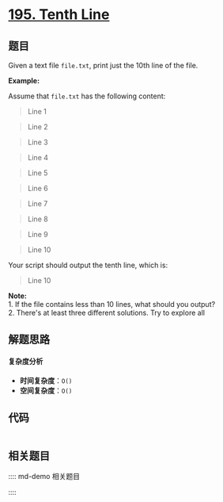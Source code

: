 # [195. Tenth Line](https://leetcode.com/problems/tenth-line/)

## 题目

Given a text file `file.txt`, print just the 10th line of the file.

**Example:**

Assume that `file.txt` has the following content:

>

> Line 1

> Line 2

> Line 3

> Line 4

> Line 5

> Line 6

> Line 7

> Line 8

> Line 9

> Line 10

>

Your script should output the tenth line, which is:

>

> Line 10

>

**Note:**  
1\. If the file contains less than 10 lines, what should you output?  
2\. There's at least three different solutions. Try to explore all

## 解题思路

#### 复杂度分析

- **时间复杂度**：`O()`
- **空间复杂度**：`O()`

## 代码

```javascript

```

## 相关题目

:::: md-demo 相关题目

::::
